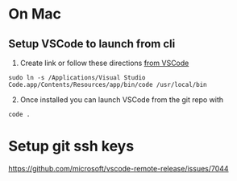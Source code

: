 
# On Mac

## Setup VSCode to launch from cli
1. Create link or follow these directions [from VSCode](https://dev.to/scrabill/automatically-open-the-current-directory-in-vs-code-from-terminal-232d)
```
sudo ln -s /Applications/Visual Studio Code.app/Contents/Resources/app/bin/code /usr/local/bin
```
2. Once installed you can launch VSCode from the git repo with 
```
code .
```

# Setup git ssh keys
https://github.com/microsoft/vscode-remote-release/issues/7044